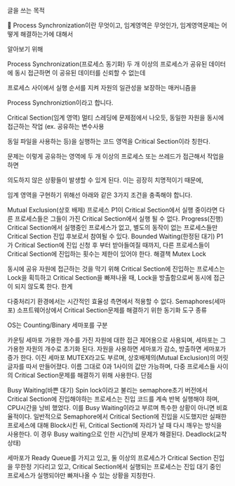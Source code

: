 글을 쓰는 목적 

🔎 Process Synchronization이란 무엇이고, 임계영역은 무엇인가, 임계영역문제는 어떻게 해결하는가에 대해서

알아보기 위해

 

Process Synchronization(프로세스 동기화)
두 개 이상의 프로세스가 공유된 데이터에 동시 접근하면 이 공유된 데이터를 신뢰할 수 없는데

프로세스 사이에서 실행 순서를 지켜 자원의 일관성을 보장하는 매커니즘을

Process Synchroniztion이라고 합니다.

 

Critical Section(임계 영역)
멀티 스레딩에 문제점에서 나오듯, 동일한 자원을 동시에 접근하는 작업 (ex. 공유하는 변수사용

동일 파일을 사용하는 등)을 실행하는 코드 영역을 Critical Section이라 칭한다.

문제는 이렇게 공유하는 영역에 두 개 이상의 프로세스 또는 쓰레드가 접근해서 작업을 하면

의도하지 않은 상황들이 발생할 수 있게 된다. 이는 굉장히 치명적이기 때문에,

임계 영역을 구현하기 위해선 아래와 같은 3가지 조건을 충족해야 합니다.

Mutual Exclusion(상호 배제)
프로세스 P1이 Critical Section에서 실행 중이라면 다른 프로세스들은 그들이 가진 Critical Section에서 실행 될 수 없다.
Progress(진행)
Critical Section에서 실행중인 프로세스가 없고, 별도의 동작이 없는 프로세스들만 Critical Section 진입 후보로서 참여될 수 있다.
Bounded Waiting(한정된 대기)
P1가 Critical Section에 진입 신청 후 부터 받아들여질 때까지, 다른 프로세스들이 Critical Section에 진입하는 횟수는 제한이 있어야 한다.
해결책
Mutex Lock

동시에 공유 자원에 접근하는 것을 막기 위해 Critical Section에 진입하는 프로세스는 Lock을 획득하고 Critical Section을 빠져나올 때, Lock을 방출함으로써 동시에 접근이 되지 않도록 한다.
한계

다중처리기 환경에서는 시간적인 효율성 측면에서 적용할 수 없다.
Semaphores(세마포)
소프트웨어상에서 Critical Section문제를 해결하기 위한 동기화 도구
종류

OS는 Counting/Binary 세마포를 구분

카운팅 세마포
가용한 개수를 가진 자원에 대한 접근 제어용으로 사용되며, 세마포는 그 가용한 자원의 개수로 초기화 된다. 자원을 사용하면 세마포가 감소, 방출하면 세마포가 증가 한다.
이진 세마포
MUTEX라고도 부르며, 상호배제의(Mutual Exclusion)의 머릿글자를 따서 만들어졌다. 이름 그대로 0과 1사이의 값만 가능하며, 다중 프로세스들 사이의 Critical Section문제를 해결하기 위해 사용한다.
단점

Busy Waiting(바쁜 대기)
Spin lock이라고 불리는 semaphore초기 버전에서 Critical Section에 진입해야하는 프로세스는 진입 코드를 계속 반복 실행해야 하며, CPU시간을 낭비 했었다. 이를 Busy Waiting이라고 부르며 특수한 상황이 아니면 비효율적이다. 일반적으로 Semaphore에서 Critical Section에 진입을 시도했지만 실패한 프로세스에 대해 Block시킨 뒤, Critical Section에 자리가 날 때 다시 깨우는 방식을 사용한다. 이 경우 Busy waiting으로 인한 시간낭비 문제가 해결된다.
Deadlock(교착상태)

세마포가 Ready Queue를 가지고 있고, 둘 이상의 프로세스가 Critical Section 진입을 무한정 기다리고 있고, Critical Section에서 실행되는 프로세스는 진입 대기 중인 프로세스가 실행되야만 빠져나올 수 있는 상황을 지칭한다.